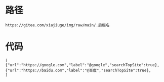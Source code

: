 # 路径

`https://gitee.com/xiajiuge/img/raw/main/.后缀名`

# 代码

```
[
{"url":"https://google.com","label":"@google","searchTopSite":true},
{"url":"https://baidu.com","label":"@百度","searchTopSite":true},
]
```
